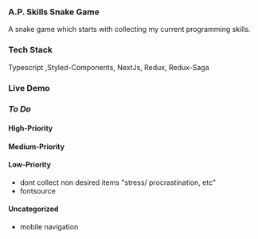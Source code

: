### A.P. Skills Snake Game

A snake game which starts with collecting my current programming skills.

### Tech Stack

Typescript ,Styled-Components, NextJs, Redux, Redux-Saga

### Live Demo

### _To Do_

#### High-Priority

#### Medium-Priority

#### Low-Priority

- dont collect non desired items "stress/ procrastination, etc"
- fontsource

#### Uncategorized
- mobile navigation


